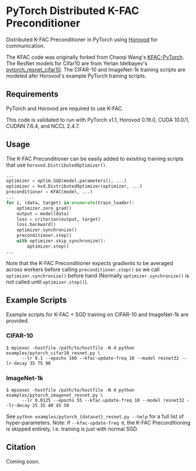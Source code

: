 # PyTorch Distributed K-FAC Preconditioner

Distributed K-FAC Preconditioner in PyTorch using [Horovod](https://github.com/horovod/horovod) for communication.

The KFAC code was originally forked from Chaoqi Wang's [KFAC-PyTorch](https://github.com/alecwangcq/KFAC-Pytorch).
The ResNet models for Cifar10 are from Yerlan Idelbayev's [pytorch_resnet_cifar10](https://github.com/akamaster/pytorch_resnet_cifar10).
The CIFAR-10 and ImageNet-1k training scripts are modeled afer Horovod's example PyTorch training scripts.

## Requirements

PyTorch and Horovod are required to use K-FAC.

This code is validated to run with PyTorch v1.1, Horovod 0.19.0, CUDA 10.0/1, CUDNN 7.6.4, and NCCL 2.4.7.

## Usage

The K-FAC Preconditioner can be easily added to exisiting training scripts that use `horovod.DistributedOptimizer()`.

```Python
... 
optimizer = optim.SGD(model.parameters(), ...)
optimizer = hvd.DistributedOptimizer(optimizer, ...)
preconditioner = KFAC(model, ...)
... 
for i, (data, target) in enumerate(train_loader):
    optimizer.zero_grad()
    output = model(data)
    loss = criterion(output, target)
    loss.backward()
    optimizer.synchronize()
    preconditioner.step()
    with optimizer.skip_synchronize():
        optimizer.step()
...
```

Note that the K-FAC Preconditioner expects gradients to be averaged across workers before calling `preconditioner.step()` so we call `optimizer.synchronize()` before hand (Normally `optimizer.synchronize()` is not called until `optimizer.step()`). 

## Example Scripts

Example scripts for K-FAC + SGD training on CIFAR-10 and ImageNet-1k are provided.

### CIFAR-10
```
$ mpiexec -hostfile /path/to/hostfile -N 4 python examples/pytorch_cifar10_resnet.py \
      --lr 0.1 --epochs 100 --kfac-update-freq 10 --model resnet32 --lr-decay 35 75 90
```

### ImageNet-1k
```
$ mpiexec -hostfile /path/to/hostfile -N 4 python examples/pytorch_imagenet_resnet.py \
      --lr 0.0125 --epochs 55 --kfac-update-freq 10 --model resnet32 --lr-decay 25 35 40 45 50
```

See `python examples/pytorch_{dataset}_resnet.py --help` for a full list of hyper-parameters.
Note: if `--kfac-update-freq 0`, the K-FAC Preconditioning is skipped entirely, i.e. training is just with normal SGD.

## Citation

Coming soon.
